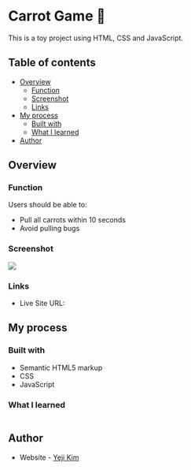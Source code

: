 # Carrot Game 🥕

This is a toy project using HTML, CSS and JavaScript.

## Table of contents

-   [Overview](#overview)
    -   [Function](#function)
    -   [Screenshot](#screenshot)
    -   [Links](#links)
-   [My process](#my-process)
    -   [Built with](#built-with)
    -   [What I learned](#what-i-learned)
-   [Author](#author)

## Overview

### Function

Users should be able to:

-   Pull all carrots within 10 seconds
-   Avoid pulling bugs

### Screenshot

![](screenshot.png)

### Links

-   Live Site URL: []()

## My process

### Built with

-   Semantic HTML5 markup
-   CSS
-   JavaScript

### What I learned

```css

```

## Author

-   Website - [Yeji Kim](https://github.com/yjkim0109)
